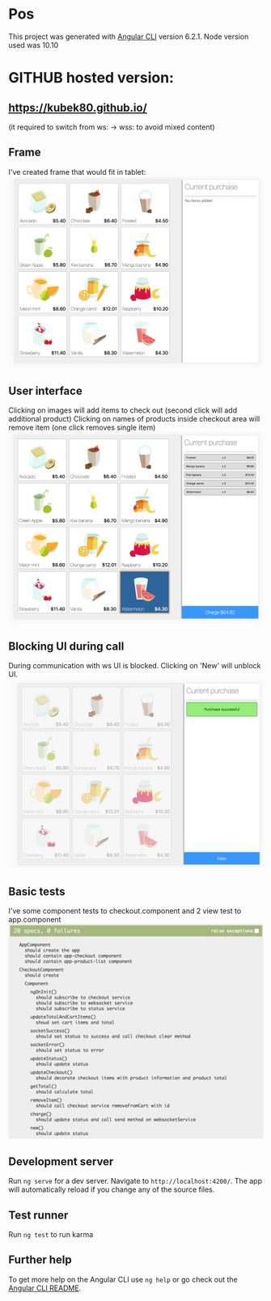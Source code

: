 # Pos

This project was generated with [Angular CLI](https://github.com/angular/angular-cli) version 6.2.1.
Node version used was 10.10

# GITHUB hosted version:
## https://kubek80.github.io/
(it required to switch from ws: -> wss: to avoid mixed content)

## Frame
I've created frame that would fit in tablet:
![Alt text](readme/01.png?raw=true "POS")

## User interface
Clicking on images will add items to check out (second click will add additional product)
Clicking on names of products inside checkout area will remove item (one click removes single item)
![Alt text](readme/02.png?raw=true "POS")

## Blocking UI during call
During communication with ws UI is blocked. Clicking on 'New' will unblock UI.
![Alt text](readme/03.png?raw=true "POS")

## Basic tests
I've some component tests to checkout.component and 2 view test to app.component
![Alt text](readme/04.png?raw=true "POS")

## Development server

Run `ng serve` for a dev server. Navigate to `http://localhost:4200/`. The app will automatically reload if you change any of the source files.

## Test runner

Run `ng test` to run karma

## Further help

To get more help on the Angular CLI use `ng help` or go check out the [Angular CLI README](https://github.com/angular/angular-cli/blob/master/README.md).

